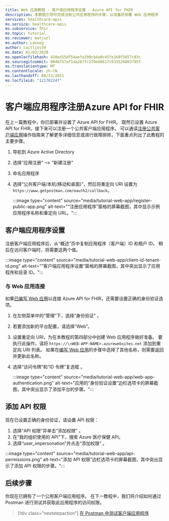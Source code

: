 ```yaml
---
title: Web 应用教程 - 客户端应用程序设置 - Azure API for FHIR
description: 本教程引导你完成注册公共应用程序的步骤，以准备好部署 Web 应用程序
services: healthcare-apis
ms.service: healthcare-apis
ms.subservice: fhir
ms.topic: tutorial
ms.reviewer: matjazl
ms.author: cavoeg
author: caitlinv39
ms.date: 01/03/2020
ms.openlocfilehash: 438ed15df54aefe299cbda0c45fe168f5857c93c
ms.sourcegitcommit: 0046757af1da267fc2f0e88617c633524883795f
ms.translationtype: MT
ms.contentlocale: zh-CN
ms.lasthandoff: 08/13/2021
ms.locfileid: "121782247"
---
```

# <a name="client-application-registration-for-azure-api-for-fhir"></a>客户端应用程序注册Azure API for FHIR
在上一篇教程中，你已部署并设置了 Azure API for FHIR。 既然已设置 Azure API for FHIR，接下来可以注册一个公共客户端应用程序。 可以通读[注册公共客户端应用](register-public-azure-ad-client-app.md)操作指南来了解更多详细信息或进行故障排除，下面重点列出了此教程的主要步骤。

1. 导航到 Azure Active Directory
1. 选择“应用注册” --> “新建注册”
1. 命名应用程序
1. 选择“公共客户端/本机(移动和桌面)”，然后将重定向 URI 设置为 `https://www.getpostman.com/oauth2/callback`。

   :::image type="content" source="media/tutorial-web-app/register-public-app.png" alt-text="“注册应用程序”窗格的屏幕截图，其中显示示例应用程序名称和重定向 URL。":::

## <a name="client-application-settings"></a>客户端应用程序设置

注册客户端应用程序后，从“概述”页中复制应用程序（客户端）ID 和租户 ID。 稍后在访问客户端时，将需要这两个值。

:::image type="content" source="media/tutorial-web-app/client-id-tenant-id.png" alt-text="“客户端应用程序设置”窗格的屏幕截图，其中突出显示了应用程序和目录 ID。":::

### <a name="connect-with-web-app"></a>与 Web 应用连接

如果[已编写 Web 应用](tutorial-web-app-write-web-app.md)以连接 Azure API for FHIR，还需要设置正确的身份验证选项。 

1. 在左侧菜单中的“管理”下，选择“身份验证” 。 

1. 若要添加新的平台配置，请选择“Web”。

1. 设置重定向 URI，为在本教程的第四部分中创建 Web 应用程序做好准备。 要执行此操作，请将 `https://\<WEB-APP-NAME>.azurewebsites.net` 添加到重定向 URI 列表。 如果在[编写 Web 应用](tutorial-web-app-write-web-app.md)的步骤中选择了其他名称，则需要返回并更新此名称。

1. 选择“访问令牌”和“ID 令牌”复选框 。

   :::image type="content" source="media/tutorial-web-app/web-app-authentication.png" alt-text="应用的“身份验证设置”边栏选项卡的屏幕截图，其中突出显示了添加平台的步骤。":::

## <a name="add-api-permissions"></a>添加 API 权限

现在已设置正确的身份验证，请设置 API 权限：

1. 选择“API 权限”并单击“添加权限” 。
1. 在“我的组织使用的 API”下，搜索 Azure 医疗保健 API。
1. 选择“user_impersonation”并点击“添加权限” 。

:::image type="content" source="media/tutorial-web-app/api-permissions.png" alt-text="添加 API 权限”边栏选项卡的屏幕截图，其中突出显示了添加 API 权限的步骤。":::

## <a name="next-steps"></a>后续步骤
你现在已拥有了一个公用客户端应用程序。 在下一教程中，我们将介绍如何通过 Postman 进行测试并获取此应用程序的访问权限。

>[!div class="nextstepaction"]
>[在 Postman 中测试客户端应用程序](tutorial-web-app-test-postman.md)
